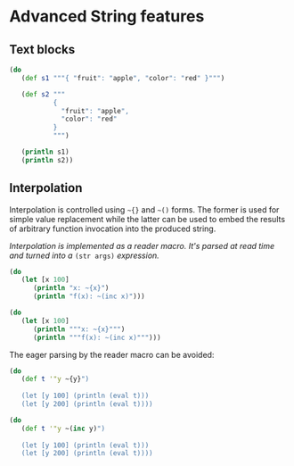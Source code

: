 # Advanced String features

## Text blocks

```clojure
(do
   (def s1 """{ "fruit": "apple", "color": "red" }""")

   (def s2 """
           { 
             "fruit": "apple",
             "color": "red" 
           }
           """)

   (println s1)
   (println s2))
```

## Interpolation 

Interpolation is controlled using `~{}` and `~()` forms. The former is 
used for simple value replacement while the latter can be used to
embed the results of arbitrary function invocation into the produced 
string.

_Interpolation is implemented as a reader macro. It's parsed at read_
_time and turned into a_ `(str args)` _expression._

```clojure
(do
   (let [x 100] 
      (println "x: ~{x}")
      (println "f(x): ~(inc x)")))
```

```clojure
(do
   (let [x 100] 
      (println """x: ~{x}""")
      (println """f(x): ~(inc x)""")))
```

The eager parsing by the reader macro can be avoided:


```clojure
(do
   (def t '"y ~{y}")
   
   (let [y 100] (println (eval t)))  
   (let [y 200] (println (eval t))))
```

```clojure
(do
   (def t '"y ~(inc y)")
   
   (let [y 100] (println (eval t)))  
   (let [y 200] (println (eval t))))
```
